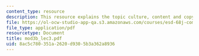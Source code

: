 ```yaml
---
content_type: resource
description: This resource explains the topic culture, content and copyright.
file: https://ol-ocw-studio-app-qa.s3.amazonaws.com/courses/esd-68j-communications-and-information-policy-spring-2006/8ac5c780351a2620d9305b3a362a8936_mod3b_lec3.pdf
file_type: application/pdf
resourcetype: Document
title: mod3b_lec3.pdf
uid: 8ac5c780-351a-2620-d930-5b3a362a8936
---
```

